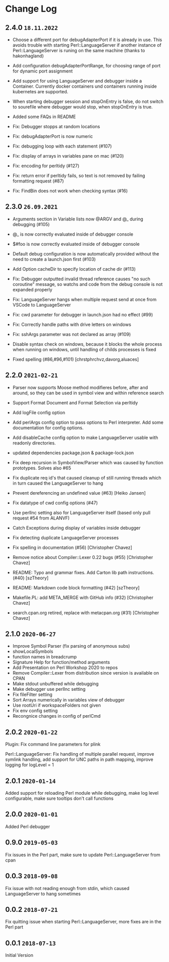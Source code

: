 # Change Log

## 2.4.0   `18.11.2022`

- Choose a different port for debugAdapterPort if it is already in use. This
  avoids trouble with starting Perl::LanguageServer if another instance
  of Perl::LanguageServer is runing on the same machine (thanks to hakonhagland)
- Add configuration debugAdapterPortRange, for choosing range of port for dynamic
  port assignment
- Add support for using LanguageServer and debugger inside a Container. 
  Currently docker containers und containers running inside kubernetes are supported.
- When starting debugger session and stopOnEntry is false, do not switch to sourefile
  where debugger would stop, when stopOnEntry is true.
- Added some FAQs in README

- Fix: Debugger stopps at random locations
- Fix: debugAdapterPort is now numeric
- Fix: debugging loop with each statement (#107) 
- Fix: display of arrays in variables pane on mac (#120)
- Fix: encoding for perltidy (#127)
- Fix: return error if perltidy fails, so text is not removed by failing 
  formatting request (#87)
- Fix: FindBin does not work when checking syntax (#16)

## 2.3.0   `26.09.2021`

- Arguments section in Variable lists now @ARGV and @_ during debugging (#105)
- @_ is now correctly evaluated inside of debugger console
- $#foo is now correctly evaluated inside of debugger console
- Default debug configuration is now automatically provided without
    the need to create a launch.json first (#103)
- Add Option cacheDir to specify location of cache dir (#113)

- Fix: Debugger outputted invalid thread reference causes "no such coroutine" message, 
    so watchs and code from the debug console is not expanded properly
- Fix: LanguageServer hangs when multiple request send at once from VSCode to LanguageServer
- Fix: cwd parameter for debugger in launch.json had no effect (#99)
- Fix: Correctly handle paths with drive letters on windows
- Fix: sshArgs parameter was not declared as array (#109)
- Disable syntax check on windows, because it blocks the whole process when running on windows, 
    until handling of childs processes is fixed

- Fixed spelling (#86,#96,#101) [chrstphrchvz,davorg,aluaces]

## 2.2.0    `2021-02-21`
- Parser now supports Moose method modifieres before, after and around, 
  so they can be used in symbol view and within reference search
- Support Format Document and Format Selection via perltidy
- Add logFile config option
- Add perlArgs config option to pass options to Perl interpreter. Add some documentation for config options.
- Add disableCache config option to make LanguageServer usable with readonly directories.
- updated dependencies package.json & package-lock.json

- Fix deep recursion in SymbolView/Parser which was caused by function prototypes.
  Solves also #65
- Fix duplicate req id's that caused cleanup of still
  running threads which in turn caused the LanguageServer to hang
- Prevent dereferencing an undefined value (#63) [Heiko Jansen]
- Fix datatype of cwd config options (#47)
- Use perlInc setting also for LanguageServer itself (based only pull request #54 from ALANVF)
- Catch Exceptions during display of variables inside debugger
- Fix detecting duplicate LanguageServer processes

- Fix spelling in documentation (#56) [Christopher Chavez]
- Remove notice about Compiler::Lexer 0.22 bugs (#55) [Christopher Chavez]
- README: Typo and grammar fixes. Add Carton lib path instructions. (#40) [szTheory]
- README: Markdown code block formatting (#42) [szTheory]
- Makefile.PL: add META_MERGE with GitHub info (#32) [Christopher Chavez]
- search.cpan.org retired, replace with metacpan.org (#31) [Christopher Chavez]

## 2.1.0    `2020-06-27`
- Improve Symbol Parser (fix parsing of anonymous subs)
- showLocalSymbols
- function names in breadcrump
- Signature Help for function/method arguments
- Add Presentation on Perl Workshop 2020 to repos
- Remove Compiler::Lexer from distribution since 
    version is available on CPAN
- Make stdout unbuffered while debugging
- Make debugger use perlInc setting
- Fix fileFilter setting
- Sort Arrays numerically in variables view of debugger
- Use rootUri if workspaceFolders not given
- Fix env config setting
- Recongnice changes in config of perlCmd

## 2.0.2    `2020-01-22`
Plugin: Fix command line parameters for plink

Perl::LanguageServer: Fix handling of multiple parallel request, improve symlink handling, add support for UNC paths in path mapping, improve logging for logLevel = 1

## 2.0.1    `2020-01-14`
Added support for reloading Perl module while debugging, make log level configurable, make sure tooltips don't call functions

## 2.0.0    `2020-01-01`
Added Perl debugger

## 0.9.0   `2019-05-03`
Fix issues in the Perl part, make sure to update Perl::LanguageServer from cpan

## 0.0.3   `2018-09-08`
Fix issue with not reading enough from stdin, which caused LanguageServer to hang sometimes

## 0.0.2  `2018-07-21` 
Fix quitting issue when starting Perl::LanguageServer, more fixes are in the Perl part

## 0.0.1  `2018-07-13`
Initial Version


